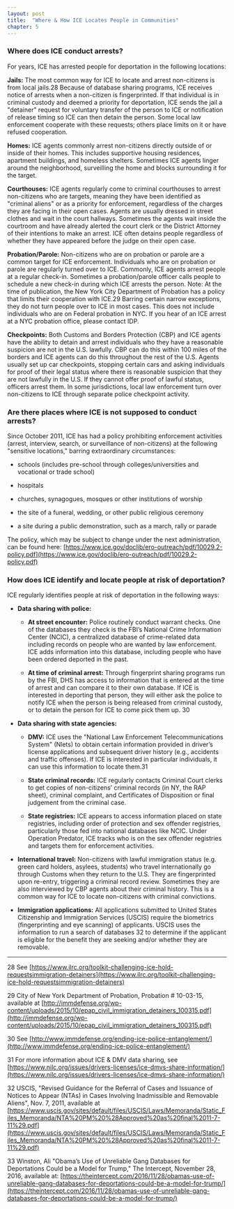 ```yaml
---
layout: post
title:  "Where & How ICE Locates People in Communities"
chapter: 5
---
```


### Where does ICE conduct arrests?

For years, ICE has arrested people for deportation in the following locations:

**Jails:** The most common way for ICE to locate and arrest non-citizens is from local jails.28 Because of database sharing programs, ICE receives notice of arrests when a non-citizen is fingerprinted. If that individual is in criminal custody and deemed a priority for deportation, ICE sends the jail a "detainer" request for voluntary transfer of the person to ICE or notification of release timing so ICE can then detain the person. Some local law enforcement cooperate with these requests; others place limits on it or have refused cooperation.

**Homes:**  ICE agents commonly arrest non-citizens directly outside of or inside of their homes. This includes supportive housing residences, apartment buildings, and homeless shelters. Sometimes ICE agents linger around the neighborhood, surveilling the home and blocks surrounding
it for the target.

**Courthouses:** ICE agents regularly come to criminal courthouses to arrest non-citizens who are targets, meaning they have been identified as "criminal aliens" or as a priority for enforcement, regardless of the charges they are facing in their open cases. Agents are usually dressed in street clothes and wait in the court hallways. Sometimes the agents wait inside the courtroom and have already alerted the court clerk or the District Attorney of their intentions to make an arrest. ICE often detains people regardless of whether they have appeared before the judge on their open case.

**Probation/Parole:** Non-citizens who are on probation or parole are a common target for ICE enforcement. Individuals who are on probation or parole are regularly turned over to ICE. Commonly, ICE agents arrest people at a regular check-in. Sometimes a probation/parole officer calls people to schedule a new check-in during which ICE arrests the person. Note: At the time of publication, the New York City Department of Probation has a policy that limits their cooperation with ICE.29  Barring certain narrow exceptions, they do not turn people over to ICE in most cases. This does not include individuals who are on Federal probation in NYC. If you hear of an ICE arrest at a NYC probation office, please contact IDP.

**Checkpoints:** Both Customs and Borders Protection (CBP) and ICE agents have the ability to detain and arrest individuals who they have a reasonable suspicion are not in the U.S. lawfully. CBP can do this within 100 miles of the borders and ICE agents can do this throughout the rest of the U.S. Agents usually set up car checkpoints, stopping certain cars and asking individuals for proof of their legal status where there is reasonable suspicion that they are not lawfully in the U.S. If they cannot offer proof of lawful status, officers arrest them. In some jurisdictions, local law enforcement turn over non-citizens to ICE through separate police checkpoint activity.

### Are there places where ICE is not supposed to conduct arrests?

Since October 2011, ICE has had a policy prohibiting enforcement activities (arrest, interview, search, or surveillance of non-citizens) at the following "sensitive locations," barring extraordinary circumstances:

* schools (includes pre-school through colleges/universities
and vocational or trade school)

* hospitals

* churches, synagogues, mosques or other institutions of worship

* the site of a funeral, wedding, or other public religious ceremony

* a site during a public demonstration, such as a march,
rally or parade

The policy, which may be subject to change under the next administration, can be found here: [https://www.ice.gov/doclib/ero-outreach/pdf/10029.2-policy.pdf](https://www.ice.gov/doclib/ero-outreach/pdf/10029.2-policy.pdf)

### How does ICE identify and locate people at risk of deportation?

ICE regularly identifies people at risk of deportation in the following ways:

* **Data sharing with police:**

    * **At street encounter:** Police routinely conduct warrant checks. One of the databases they check is the FBI’s National Crime Information Center (NCIC), a centralized database of crime-related data including records on people who are wanted by law enforcement. ICE adds information into this database, including people who have been ordered deported in the past.

    * **At time of criminal arrest:** Through fingerprint sharing programs run by the FBI, DHS has access to information that is entered at the time of arrest and can compare it to their own database. If ICE is interested in deporting that person, they will either ask the police to notify ICE when the person is being released from criminal custody, or to detain the person for ICE to come pick them up. 30

* **Data sharing with state agencies:**

    * **DMV:** ICE uses the "National Law Enforcement Telecommunications System" (Nlets) to obtain certain information provided in driver’s license applications and subsequent driver history (e.g., accidents and traffic offenses). If ICE is interested in particular individuals, it can use this information to locate them.31

    * **State criminal records:** ICE regularly contacts Criminal Court clerks to get copies of non-citizens’ criminal records (in NY, the RAP sheet), criminal complaint, and Certificates of Disposition or final judgement from the criminal case.

    * **State registries:** ICE appears to access information placed on state registries, including order of protection and sex offender registries, particularly those fed into national databases like NCIC. Under Operation Predator, ICE tracks who is on the sex offender registries and targets them for enforcement activities.

* **International travel:** Non-citizens with lawful immigration status (e.g. green card holders, asylees, students) who travel internationally go through Customs when they return to the U.S. They are fingerprinted upon re-entry, triggering a criminal record review. Sometimes they are also interviewed by CBP agents about their criminal history. This is a common way for ICE to locate non-citizens with criminal convictions.

* **Immigration applications:** All applications submitted to United States Citizenship and Immigration Services (USCIS) require the biometrics (fingerprinting and eye scanning) of applicants. USCIS uses the information to run a search of databases 32 to determine if the applicant is eligible for the benefit they are seeking and/or whether they are removable.

<hr>

28  See [https://www.ilrc.org/toolkit-challenging-ice-hold-requestsimmigration-detainers](https://www.ilrc.org/toolkit-challenging-ice-hold-requestsimmigration-detainers)

29  City of New York Department of Probation, Probation # 10-03-15, available at [http://immdefense.org/wp-content/uploads/2015/10/epap_civil_immigration_detainers_100315.pdf](http://immdefense.org/wp-content/uploads/2015/10/epap_civil_immigration_detainers_100315.pdf)

30  See [http://www.immdefense.org/ending-ice-police-entanglement/](http://www.immdefense.org/ending-ice-police-entanglement/)

31  For more information about ICE & DMV data sharing, see [https://www.nilc.org/issues/drivers-licenses/ice-dmvs-share-information/](https://www.nilc.org/issues/drivers-licenses/ice-dmvs-share-information/)

32  USCIS, "Revised Guidance for the Referral of Cases and Issuance of Notices to Appear (NTAs) in Cases Involving Inadmissible and Removable Aliens", Nov. 7, 2011, available at [https://www.uscis.gov/sites/default/files/USCIS/Laws/Memoranda/Static_Files_Memoranda/NTA%20PM%20%28Approved%20as%20final%2011-7-11%29.pdf](https://www.uscis.gov/sites/default/files/USCIS/Laws/Memoranda/Static_Files_Memoranda/NTA%20PM%20%28Approved%20as%20final%2011-7-11%29.pdf)

33  Winston, Ali "Obama’s Use of Unreliable Gang Databases for Deportations Could be a Model for Trump," The Intercept, November 28, 2016, available at: [https://theintercept.com/2016/11/28/obamas-use-of-unreliable-gang-databases-for-deportations-could-be-a-model-for-trump/](https://theintercept.com/2016/11/28/obamas-use-of-unreliable-gang-databases-for-deportations-could-be-a-model-for-trump/)
